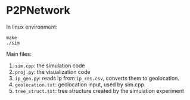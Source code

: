 # P2PNetwork

In linux environment:

```
make
./sim
```



Main files:

1. `sim.cpp`: the simulation code
2. `proj.py`: the visualization code
3. `ip_geo.py`: reads ip from `ip_res.csv`, converts them to geolocation. 
4. `geolocation.txt`: geolocation input, used by sim.cpp
5. `tree_struct.txt`: tree structure created by the simulation experiment